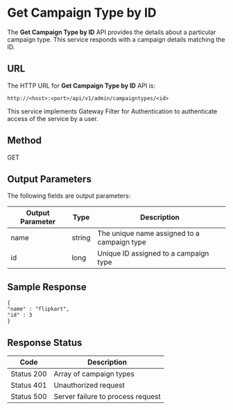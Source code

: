 
# Get Campaign Type by ID

The **Get Campaign Type by ID** API provides the details about a particular campaign type. This service responds with a campaign details matching the ID.

## URL

The HTTP URL for **Get Campaign Type by ID** API is:

```
http://<host>:<port>/api/v1/admin/campaigntypes/<id>
```

This service implements Gateway Filter for Authentication to authenticate access of the service by a user.

## Method

GET

## Output Parameters

The following fields are output parameters:

| Output Parameter | Type   | Description                                 |
| ---------------- | ------ | ------------------------------------------- |
| name             | string | The unique name assigned to a campaign type |
| id               | long   | Unique ID assigned to a campaign type       |

## Sample Response

```
{
"name" : "flipkart",
"id" : 3
}
```

## Response Status

| Code       | Description                       |
| ---------- | --------------------------------- |
| Status 200 | Array of campaign types           |
| Status 401 | Unauthorized request              |
| Status 500 | Server failure to process request |

